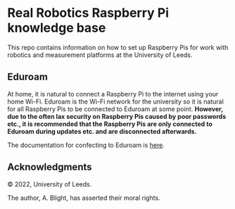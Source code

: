 # Real Robotics Raspberry Pi knowledge base

This repo contains information on how to set up Raspberry Pis for work with robotics and measurement platforms at the University of Leeds.

## Eduroam

At home, it is natural to connect a Raspberry Pi to the internet using your home Wi-Fi.  Eduroam is the Wi-Fi network for the university so it is natural for all Raspberry Pis to be connected to Eduroam at some point.
__However, due to the often lax security on Raspberry Pis caused by poor passwords etc., it is recommended that the Raspberry Pis are only connected to Eduroam during updates etc. and are disconnected afterwards.__

The documentation for confecting to Eduroam is [here](eduroam/eduroam.md).

## Acknowledgments

&copy; 2022, University of Leeds.

The author, A. Blight, has asserted their moral rights.
